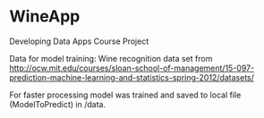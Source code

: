 # WineApp
Developing Data Apps Course Project

Data for model training: Wine recognition data set from http://ocw.mit.edu/courses/sloan-school-of-management/15-097-prediction-machine-learning-and-statistics-spring-2012/datasets/

For faster processing model was trained and saved to local file (ModelToPredict) in /data.
